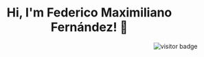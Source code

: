 <h1 align="center">Hi, I'm Federico Maximiliano Fernández! 👋 </h1>
<img align="right" src="https://visitor-badge.laobi.icu/badge?page_id=fedemfernandez&left_color=royalblue&right_color=black" alt="visitor badge"/>

<!--
**FedeMFernandez/FedeMFernandez** is a ✨ _special_ ✨ repository because its `README.md` (this file) appears on your GitHub profile.

Here are some ideas to get you started:

- 🔭 I’m currently working on ...
- 🌱 I’m currently learning ...
- 👯 I’m looking to collaborate on ...
- 🤔 I’m looking for help with ...
- 💬 Ask me about ...
- 📫 How to reach me: ...
- 😄 Pronouns: ...
- ⚡ Fun fact: ...
-->
